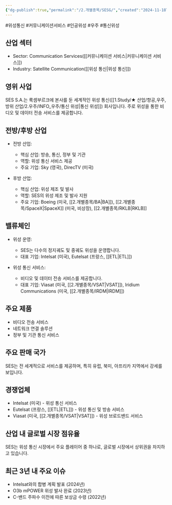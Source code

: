 ```yaml
---
{"dg-publish":true,"permalink":"/2.개별종목/SESG/","created":"2024-11-18T14:28:34.891+09:00","updated":"2025-06-03T20:06:01.122+09:00"}
---
```


#위성통신 #커뮤니케이션서비스 #인공위성 #우주 #통신위성 


## 산업 섹터

- Sector: Communication Services([[커뮤니케이션 서비스\|커뮤니케이션 서비스]])
- Industry: Satellite Communication([[위성 통신\|위성 통신]])

## 영위 사업

SES S.A.는 룩셈부르크에 본사를 둔 세계적인 위성 통신([[1.Study/★ 산업/항공,우주,방위 산업/2.우주/INFO_우주/통신 위성\|통신 위성]]) 회사입니다. 주로 위성을 통한 비디오 및 데이터 전송 서비스를 제공합니다.

## 전방/후방 산업

- 전방 산업:
    
    - 핵심 산업: 방송, 통신, 정부 및 기관
    - 역할: 위성 통신 서비스 제공
    - 주요 기업: Sky (영국), DirecTV (미국)
- 후방 산업:
    
    - 핵심 산업: 위성 제조 및 발사
    - 역할: SES의 위성 제조 및 발사 지원
    - 주요 기업: Boeing (미국, [[2.개별종목/BA\|BA]]), [[2.개별종목/SpaceX\|SpaceX]] (미국, 비상장), [[2.개별종목/RKLB\|RKLB]]

## 밸류체인

- 위성 운영:
    
    - SES는 다수의 정지궤도 및 중궤도 위성을 운영합니다.
    - 대표 기업: Intelsat (미국), Eutelsat (프랑스, [[ETL\|ETL]])
    
- 위성 통신 서비스:
    
    - 비디오 및 데이터 전송 서비스를 제공합니다.
    - 대표 기업: Viasat (미국, [[2.개별종목/VSAT\|VSAT]]), Iridium Communications (미국, [[2.개별종목/IRDM\|IRDM]])
    

## 주요 제품

- 비디오 전송 서비스
- 네트워크 연결 솔루션
- 정부 및 기관 통신 서비스

## 주요 판매 국가

SES는 전 세계적으로 서비스를 제공하며, 특히 유럽, 북미, 아프리카 지역에서 강세를 보입니다.

## 경쟁업체

- Intelsat (미국) - 위성 통신 서비스
- Eutelsat (프랑스, [[ETL\|ETL]]) - 위성 통신 및 방송 서비스
- Viasat (미국, [[2.개별종목/VSAT\|VSAT]]) - 위성 브로드밴드 서비스

## 산업 내 글로벌 시장 점유율

SES는 위성 통신 시장에서 주요 플레이어 중 하나로, 글로벌 시장에서 상위권을 차지하고 있습니다.

## 최근 3년 내 주요 이슈

- Intelsat와의 합병 계획 발표 (2024년)
- O3b mPOWER 위성 발사 완료 (2023년)
- C-밴드 주파수 이전에 따른 보상금 수령 (2022년)